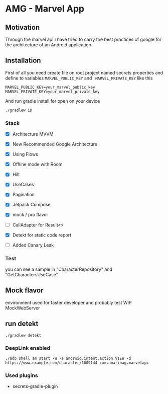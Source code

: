 # AMG - Marvel App

## Motivation

Through the marvel api I have tried to carry the best practices of google for the architecture of an Android
application

## Installation 

First of all you need create file on root project named secrets.properties and define to variables <code>MARVEL_PUBLIC_KEY</code> and <code> MARVEL_PRIVATE_KEY</code>
like this
```properties
MARVEL_PUBLIC_KEY=your_marvel_public_key
MARVEL_PRIVATE_KEY=your_marvel_private_key
``` 
And run gradle install for open on your device

```bash
./gradlew iD
```

### Stack
- [X] Architecture MVVM
- [X] New Recommended Google Architecture
- [X] Using Flows
- [X] Offline mode with Room
- [X] Hilt
- [X] UseCases
- [X] Pagination
- [X] Jetpack Compose
- [X] mock / pro flavor
- [ ] CallAdapter for Result<>
- [X] Detekt for static code report
- [ ] Added Canary Leak


### Test

you can see a sample in "CharacterRepository" and "GetCharactersUseCase"

## Mock flavor
environment used for faster developer and probably test
WIP MockWebServer

## run detekt
```shell
./gradlew detekt
```

### DeepLink enabled

```shell
./adb shell am start -W -a android.intent.action.VIEW -d https://www.example.com/character/1009144 com.amarinag.marvelapi
```

### Used plugins

* secrets-gradle-plugin
